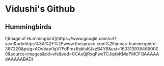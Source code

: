 <h1 id="custom-id">Vidushi's Github</h1>
<h2 id="custom-id">Hummingbirds</h2>
![Image of Hummingbird](https://www.google.com/url?sa=i&url=https%3A%2F%2Fwww.thespruce.com%2Fannas-hummingbird-387220&psig=AOvVaw1qV7FdPmz8abIuKJkzB4Y9&ust=1633139364650000&source=images&cd=vfe&ved=0CAsQjRxqFwoTCJiptbKMqPMCFQAAAAAdAAAAABAD)
